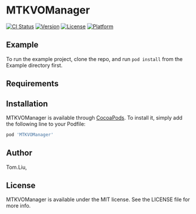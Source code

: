 # MTKVOManager

[![CI Status](https://img.shields.io/travis/Tom.Liu/MTKVOManager.svg?style=flat)](https://travis-ci.org/Tom.Liu/MTKVOManager)
[![Version](https://img.shields.io/cocoapods/v/MTKVOManager.svg?style=flat)](https://cocoapods.org/pods/MTKVOManager)
[![License](https://img.shields.io/cocoapods/l/MTKVOManager.svg?style=flat)](https://cocoapods.org/pods/MTKVOManager)
[![Platform](https://img.shields.io/cocoapods/p/MTKVOManager.svg?style=flat)](https://cocoapods.org/pods/MTKVOManager)

## Example

To run the example project, clone the repo, and run `pod install` from the Example directory first.

## Requirements

## Installation

MTKVOManager is available through [CocoaPods](https://cocoapods.org). To install
it, simply add the following line to your Podfile:

```ruby
pod 'MTKVOManager'
```

## Author

Tom.Liu, 

## License

MTKVOManager is available under the MIT license. See the LICENSE file for more info.
